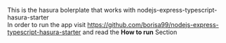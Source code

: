 This is the hasura bolerplate that works with nodejs-express-typescript-hasura-starter
<br/>
In order to run the app visit https://github.com/borisa99/nodejs-express-typescript-hasura-starter and read the **How to run** Section
